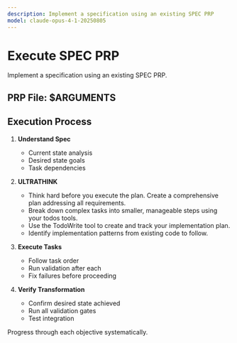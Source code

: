 ```yaml
---
description: Implement a specification using an existing SPEC PRP
model: claude-opus-4-1-20250805
---
```


# Execute SPEC PRP

Implement a specification using an existing SPEC PRP.

## PRP File: $ARGUMENTS

## Execution Process

1. **Understand Spec**

   - Current state analysis
   - Desired state goals
   - Task dependencies

2. **ULTRATHINK**

   - Think hard before you execute the plan. Create a comprehensive plan addressing all requirements.
   - Break down complex tasks into smaller, manageable steps using your todos tools.
   - Use the TodoWrite tool to create and track your implementation plan.
   - Identify implementation patterns from existing code to follow.

3. **Execute Tasks**

   - Follow task order
   - Run validation after each
   - Fix failures before proceeding

4. **Verify Transformation**
   - Confirm desired state achieved
   - Run all validation gates
   - Test integration

Progress through each objective systematically.
